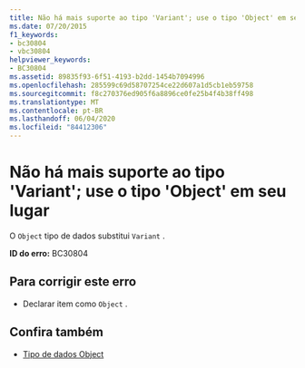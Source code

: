 ```yaml
---
title: Não há mais suporte ao tipo 'Variant'; use o tipo 'Object' em seu lugar
ms.date: 07/20/2015
f1_keywords:
- bc30804
- vbc30804
helpviewer_keywords:
- BC30804
ms.assetid: 89835f93-6f51-4193-b2dd-1454b7094996
ms.openlocfilehash: 285599c69d58707254ce22d607a1d5cb1eb59758
ms.sourcegitcommit: f8c270376ed905f6a8896ce0fe25b4f4b38ff498
ms.translationtype: MT
ms.contentlocale: pt-BR
ms.lasthandoff: 06/04/2020
ms.locfileid: "84412306"
---
```

# <a name="variant-is-no-longer-a-supported-type-use-the-object-type-instead"></a>Não há mais suporte ao tipo 'Variant'; use o tipo 'Object' em seu lugar
O `Object` tipo de dados substitui `Variant` .  
  
 **ID do erro:** BC30804  
  
## <a name="to-correct-this-error"></a>Para corrigir este erro  
  
- Declarar item como `Object` .  
  
## <a name="see-also"></a>Confira também

- [Tipo de dados Object](../language-reference/data-types/object-data-type.md)
